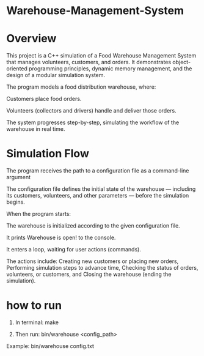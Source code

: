 # Warehouse-Management-System
# Overview

This project is a C++ simulation of a Food Warehouse Management System that manages volunteers, customers, and orders.
It demonstrates object-oriented programming principles, dynamic memory management, and the design of a modular simulation system.

The program models a food distribution warehouse, where:

Customers place food orders.

Volunteers (collectors and drivers) handle and deliver those orders.

The system progresses step-by-step, simulating the workflow of the warehouse in real time.

# Simulation Flow

The program receives the path to a configuration file as a command-line argument

The configuration file defines the initial state of the warehouse — including its customers, volunteers, and other parameters — before the simulation begins.

When the program starts:

The warehouse is initialized according to the given configuration file.

It prints Warehouse is open! to the console.

It enters a loop, waiting for user actions (commands).

The actions include: Creating new customers or placing new orders, Performing simulation steps to advance time, Checking the status of orders, volunteers, or customers, and Closing the warehouse (ending the simulation).

# how to run

1. In terminal: make

2. Then run: bin/warehouse <config_path>



Example: bin/warehouse config.txt

